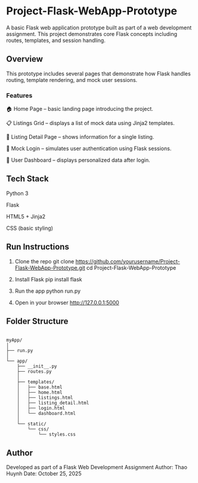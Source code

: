 # Project-Flask-WebApp-Prototype

A basic Flask web application prototype built as part of a web development assignment.
This project demonstrates core Flask concepts including routes, templates, and session handling.

## Overview

This prototype includes several pages that demonstrate how Flask handles routing, template rendering, and mock user sessions.

### Features

🏠 Home Page – basic landing page introducing the project.

📋 Listings Grid – displays a list of mock data using Jinja2 templates.

🏡 Listing Detail Page – shows information for a single listing.

🔐 Mock Login – simulates user authentication using Flask sessions.

👤 User Dashboard – displays personalized data after login.

## Tech Stack

Python 3

Flask

HTML5 + Jinja2

CSS (basic styling)

## Run Instructions
1. Clone the repo
git clone https://github.com/yourusername/Project-Flask-WebApp-Prototype.git
cd Project-Flask-WebApp-Prototype

2. Install Flask
pip install flask

3. Run the app
python run.py

4. Open in your browser
http://127.0.0.1:5000

## Folder Structure

```

myApp/
│
├── run.py
│
└── app/
    ├── __init__.py
    ├── routes.py
    │
    ├── templates/
    │   ├── base.html
    │   ├── home.html
    │   ├── listings.html
    │   ├── listing_detail.html
    │   ├── login.html
    │   └── dashboard.html
    │
    └── static/
        └── css/
            └── styles.css

```
## Author

Developed as part of a Flask Web Development Assignment
Author: Thao Huynh
Date: October 25, 2025

